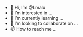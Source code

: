 - 👋 Hi, I’m @Lmalu
- 👀 I’m interested in ...
- 🌱 I’m currently learning ...
- 💞️ I’m looking to collaborate on ...
- 📫 How to reach me ...

<!---
Lmalu/Lmalu is a ✨ special ✨ repository because its `README.md` (this file) appears on your GitHub profile.
You can click the Preview link to take a look at your changes.
--->
